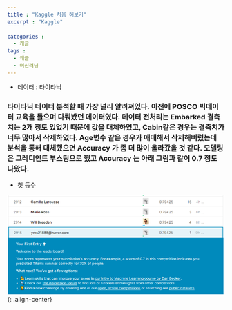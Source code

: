 ```yaml
---
title : "Kaggle 처음 해보기"
excerpt : "Kaggle"

categories :
  - 캐글
tags :
  - 캐글
  - 머신러닝
---
```


* 데이터 : 타이타닉

### 타이타닉 데이터 분석할 때 가장 널리 알려져있다. 이전에 POSCO 빅데이터 교육을 들으며 다뤄봤던 데이터였다. 데이터 전처리는 Embarked 결측치는 2개 정도 있었기 때문에 값을 대체하였고, Cabin같은 경우는 결측치가 너무 많아서 삭제하였다. Age변수 같은 경우가 애매해서 삭제해버렸는데 분석을 통해 대체했으면 **Accuracy** 가 좀 더 많이 올라갔을 것 같다. 모델링은 그레디언트 부스팅으로 했고 **Accuracy** 는 아래 그림과 같이 **0.7** 정도 나왔다.

* 첫 등수

![](/assets/images/kaggle.png){: .align-center}
